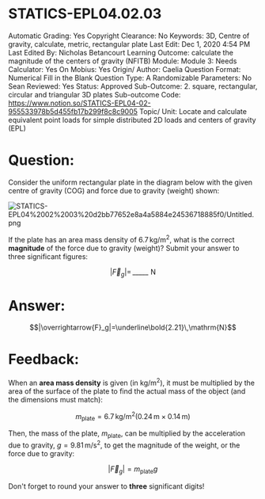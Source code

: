 # STATICS-EPL04.02.03

Automatic Grading: Yes
Copyright Clearance: No
Keywords: 3D, Centre of gravity, calculate, metric, rectangular plate
Last Edit: Dec 1, 2020 4:54 PM
Last Edited By: Nicholas Betancourt
Learning Outcome: calculate the magnitude of the centers of gravity (NFITB)
Module: Module 3:
Needs Calculator: Yes
On Mobius: Yes
Origin/ Author: Caelia
Question Format: Numerical Fill in the Blank
Question Type: A
Randomizable Parameters: No
Sean Reviewed: Yes
Status: Approved
Sub-Outcome: 2. square, rectangular, circular and triangular 3D plates
Sub-outcome Code: https://www.notion.so/STATICS-EPL04-02-955533978b5d455fb17b299f8c8c9005
Topic/ Unit: Locate and calculate equivalent point loads for simple distributed 2D loads and centers of gravity (EPL)

# Question:

Consider the uniform rectangular plate in the diagram below with the given centre of gravity (COG) and force due to gravity (weight) shown:

![STATICS-EPL04%2002%2003%20d2bb77652e8a4a5884e24536718885f0/Untitled.png](STATICS-EPL04%2002%2003%20d2bb77652e8a4a5884e24536718885f0/Untitled.png)

If the plate has an area mass density of $6.7\,\mathrm{kg/m^2}$, what is the correct **magnitude** of the force due to gravity (weight)? Submit your answer to three significant figures:

$$|\overrightarrow{F}_g|=\,\_\_\_\_\_\,\,\mathrm{N}$$

# Answer:

$$|\overrightarrow{F}_g|=\underline\bold{2.21}\,\mathrm{N}$$

# Feedback:

When an **area mass density** is given (in $\mathrm{kg/m^2}$), it must be multiplied by the area of the surface of the plate to find the actual mass of the object (and the dimensions must match):

$$m_\mathrm{plate}= 6.7\,\mathrm{kg/m^2}(0.24\,\mathrm{m}\times0.14\,\mathrm{m})$$

Then, the mass of the plate, $m_\mathrm{plate}$, can be multiplied by the acceleration due to gravity,  $g=9.81\,\mathrm{m/s^2}$, to get the magnitude of the weight, or the force due to gravity:

$$|\overrightarrow{F}_g|=m_\mathrm{plate}{g}$$

Don't forget to round your answer to **three** significant digits!